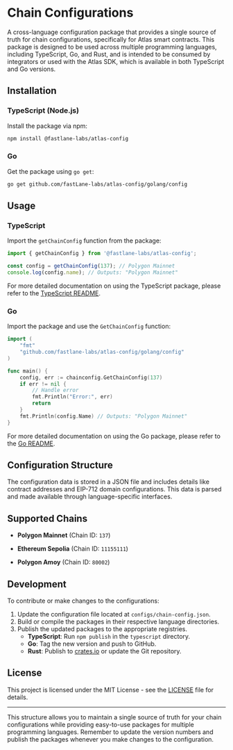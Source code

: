 # Chain Configurations

A cross-language configuration package that provides a single source of truth for chain configurations, specifically for Atlas smart contracts. This package is designed to be used across multiple programming languages, including TypeScript, Go, and Rust, and is intended to be consumed by integrators or used with the Atlas SDK, which is available in both TypeScript and Go versions.

## Installation

### TypeScript (Node.js)

Install the package via npm:

```bash
npm install @fastlane-labs/atlas-config
```

### Go

Get the package using `go get`:

```bash
go get github.com/fastLane-labs/atlas-config/golang/config
```

## Usage

### TypeScript

Import the `getChainConfig` function from the package:

```typescript
import { getChainConfig } from '@fastlane-labs/atlas-config';

const config = getChainConfig(137); // Polygon Mainnet
console.log(config.name); // Outputs: "Polygon Mainnet"
```
For more detailed documentation on using the TypeScript package, please refer to the [TypeScript README](./typescript/README.md).

### Go

Import the package and use the `GetChainConfig` function:

```go
import (
    "fmt"
    "github.com/fastlane-labs/atlas-config/golang/config"
)

func main() {
    config, err := chainconfig.GetChainConfig(137)
    if err != nil {
        // Handle error
        fmt.Println("Error:", err)
        return
    }
    fmt.Println(config.Name) // Outputs: "Polygon Mainnet"
}
```

For more detailed documentation on using the Go package, please refer to the [Go README](./golang/README.md).

## Configuration Structure

The configuration data is stored in a JSON file and includes details like contract addresses and EIP-712 domain configurations. This data is parsed and made available through language-specific interfaces.

## Supported Chains

- **Polygon Mainnet** (Chain ID: `137`)

- **Ethereum Sepolia** (Chain ID: `11155111`)
- **Polygon Amoy** (Chain ID: `80002`)


## Development
To contribute or make changes to the configurations:

1. Update the configuration file located at `configs/chain-config.json`.
2. Build or compile the packages in their respective language directories.
3. Publish the updated packages to the appropriate registries.
   - **TypeScript**: Run `npm publish` in the `typescript` directory.
   - **Go**: Tag the new version and push to GitHub.
   - **Rust**: Publish to [crates.io](https://crates.io/) or update the Git repository.

## License

This project is licensed under the MIT License - see the [LICENSE](LICENSE) file for details.

---

This structure allows you to maintain a single source of truth for your chain configurations while providing easy-to-use packages for multiple programming languages. Remember to update the version numbers and publish the packages whenever you make changes to the configuration.

